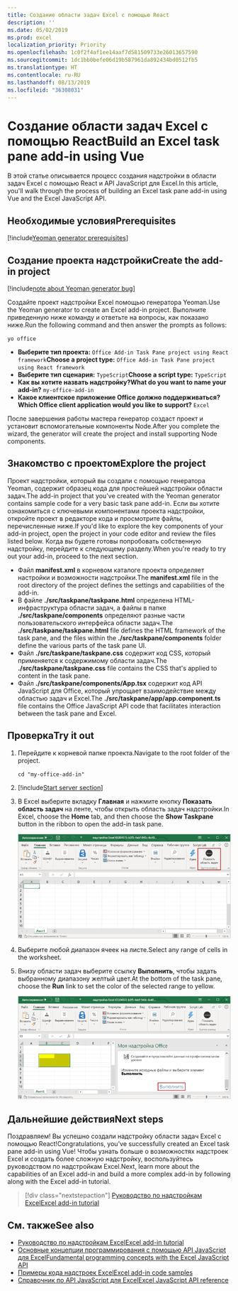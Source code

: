 ```yaml
---
title: Создание области задач Excel с помощью React
description: ''
ms.date: 05/02/2019
ms.prod: excel
localization_priority: Priority
ms.openlocfilehash: 1c0f2f4af1ee14aaf7d581509733e26013657590
ms.sourcegitcommit: 1dc1bb0befe06d19b587961da892434bd0512fb5
ms.translationtype: HT
ms.contentlocale: ru-RU
ms.lasthandoff: 08/13/2019
ms.locfileid: "36308031"
---
```

# <a name="build-an-excel-task-pane-add-in-using-react"></a><span data-ttu-id="64589-102">Создание области задач Excel с помощью React</span><span class="sxs-lookup"><span data-stu-id="64589-102">Build an Excel task pane add-in using Vue</span></span>

<span data-ttu-id="64589-103">В этой статье описывается процесс создания надстройки в области задач Excel с помощью React и API JavaScript для Excel.</span><span class="sxs-lookup"><span data-stu-id="64589-103">In this article, you'll walk through the process of building an Excel task pane add-in using Vue and the Excel JavaScript API.</span></span>

## <a name="prerequisites"></a><span data-ttu-id="64589-104">Необходимые условия</span><span class="sxs-lookup"><span data-stu-id="64589-104">Prerequisites</span></span>

[!include[Yeoman generator prerequisites](../includes/quickstart-yo-prerequisites.md)]

## <a name="create-the-add-in-project"></a><span data-ttu-id="64589-105">Создание проекта надстройки</span><span class="sxs-lookup"><span data-stu-id="64589-105">Create the add-in project</span></span>

[!include[note about Yeoman generator bug](../includes/note-yeoman-generator-bug-201908.md)]

<span data-ttu-id="64589-106">Создайте проект надстройки Excel помощью генератора Yeoman.</span><span class="sxs-lookup"><span data-stu-id="64589-106">Use the Yeoman generator to create an Excel add-in project.</span></span> <span data-ttu-id="64589-107">Выполните приведенную ниже команду и ответьте на вопросы, как показано ниже.</span><span class="sxs-lookup"><span data-stu-id="64589-107">Run the following command and then answer the prompts as follows:</span></span>

```command&nbsp;line
yo office
```

- <span data-ttu-id="64589-108">**Выберите тип проекта:** `Office Add-in Task Pane project using React framework`</span><span class="sxs-lookup"><span data-stu-id="64589-108">**Choose a project type:** `Office Add-in Task Pane project using React framework`</span></span>
- <span data-ttu-id="64589-109">**Выберите тип сценария:** `TypeScript`</span><span class="sxs-lookup"><span data-stu-id="64589-109">**Choose a script type:** `TypeScript`</span></span>
- <span data-ttu-id="64589-110">**Как вы хотите назвать надстройку?**</span><span class="sxs-lookup"><span data-stu-id="64589-110">**What do you want to name your add-in?**</span></span> `my-office-add-in`
- <span data-ttu-id="64589-111">**Какое клиентское приложение Office должно поддерживаться?**</span><span class="sxs-lookup"><span data-stu-id="64589-111">**Which Office client application would you like to support?**</span></span> `Excel`

<span data-ttu-id="64589-112">После завершения работы мастера генератор создаст проект и установит вспомогательные компоненты Node.</span><span class="sxs-lookup"><span data-stu-id="64589-112">After you complete the wizard, the generator will create the project and install supporting Node components.</span></span>

## <a name="explore-the-project"></a><span data-ttu-id="64589-113">Знакомство с проектом</span><span class="sxs-lookup"><span data-stu-id="64589-113">Explore the project</span></span>

<span data-ttu-id="64589-114">Проект надстройки, который вы создали с помощью генератора Yeoman, содержит образец кода для простейшей надстройки области задач.</span><span class="sxs-lookup"><span data-stu-id="64589-114">The add-in project that you've created with the Yeoman generator contains sample code for a very basic task pane add-in.</span></span> <span data-ttu-id="64589-115">Если вы хотите ознакомиться с ключевыми компонентами проекта надстройки, откройте проект в редакторе кода и просмотрите файлы, перечисленные ниже.</span><span class="sxs-lookup"><span data-stu-id="64589-115">If you'd like to explore the key components of your add-in project, open the project in your code editor and review the files listed below.</span></span> <span data-ttu-id="64589-116">Когда вы будете готовы попробовать собственную надстройку, перейдите к следующему разделу.</span><span class="sxs-lookup"><span data-stu-id="64589-116">When you're ready to try out your add-in, proceed to the next section.</span></span>

- <span data-ttu-id="64589-117">Файл **manifest.xml** в корневом каталоге проекта определяет настройки и возможности надстройки.</span><span class="sxs-lookup"><span data-stu-id="64589-117">The **manifest.xml** file in the root directory of the project defines the settings and capabilities of the add-in.</span></span>
- <span data-ttu-id="64589-118">В файле **./src/taskpane/taskpane.html** определена HTML-инфраструктура области задач, а файлы в папке **./src/taskpane/components** определяют разные части пользовательского интерфейса области задач.</span><span class="sxs-lookup"><span data-stu-id="64589-118">The **./src/taskpane/taskpane.html** file defines the HTML framework of the task pane, and the files within the **./src/taskpane/components** folder define the various parts of the task pane UI.</span></span>
- <span data-ttu-id="64589-119">Файл **./src/taskpane/taskpane.css** содержит код CSS, который применяется к содержимому области задач.</span><span class="sxs-lookup"><span data-stu-id="64589-119">The **./src/taskpane/taskpane.css** file contains the CSS that's applied to content in the task pane.</span></span>
- <span data-ttu-id="64589-120">Файл **./src/taskpane/components/App.tsx** содержит код API JavaScript для Office, который упрощает взаимодействие между областью задач и Excel.</span><span class="sxs-lookup"><span data-stu-id="64589-120">The **./src/taskpane/app/app.component.ts** file contains the Office JavaScript API code that facilitates interaction between the task pane and Excel.</span></span>

## <a name="try-it-out"></a><span data-ttu-id="64589-121">Проверка</span><span class="sxs-lookup"><span data-stu-id="64589-121">Try it out</span></span>

1. <span data-ttu-id="64589-122">Перейдите к корневой папке проекта.</span><span class="sxs-lookup"><span data-stu-id="64589-122">Navigate to the root folder of the project.</span></span>

    ```command&nbsp;line
    cd "my-office-add-in"
    ```

2. [!include[Start server section](../includes/quickstart-yo-start-server-excel.md)] 

3. <span data-ttu-id="64589-123">В Excel выберите вкладку **Главная** и нажмите кнопку **Показать область задач** на ленте, чтобы открыть область задач надстройки.</span><span class="sxs-lookup"><span data-stu-id="64589-123">In Excel, choose the **Home** tab, and then choose the **Show Taskpane** button in the ribbon to open the add-in task pane.</span></span>

    ![Кнопка надстройки Excel](../images/excel-quickstart-addin-3b.png)

4. <span data-ttu-id="64589-125">Выберите любой диапазон ячеек на листе.</span><span class="sxs-lookup"><span data-stu-id="64589-125">Select any range of cells in the worksheet.</span></span>

5. <span data-ttu-id="64589-126">Внизу области задач выберите ссылку **Выполнить**, чтобы задать выбранному диапазону желтый цвет.</span><span class="sxs-lookup"><span data-stu-id="64589-126">At the bottom of the task pane, choose the **Run** link to set the color of the selected range to yellow.</span></span>

    ![Надстройка Excel](../images/excel-quickstart-addin-3c.png)

## <a name="next-steps"></a><span data-ttu-id="64589-128">Дальнейшие действия</span><span class="sxs-lookup"><span data-stu-id="64589-128">Next steps</span></span>

<span data-ttu-id="64589-129">Поздравляем! Вы успешно создали надстройку области задач Excel с помощью React!</span><span class="sxs-lookup"><span data-stu-id="64589-129">Congratulations, you've successfully created an Excel task pane add-in using Vue!</span></span> <span data-ttu-id="64589-130">Чтобы узнать больше о возможностях надстроек Excel и создать более сложную надстройку, воспользуйтесь руководством по надстройкам Excel.</span><span class="sxs-lookup"><span data-stu-id="64589-130">Next, learn more about the capabilities of an Excel add-in and build a more complex add-in by following along with the Excel add-in tutorial.</span></span>

> [!div class="nextstepaction"]
> [<span data-ttu-id="64589-131">Руководство по надстройкам Excel</span><span class="sxs-lookup"><span data-stu-id="64589-131">Excel add-in tutorial</span></span>](../tutorials/excel-tutorial.md)

## <a name="see-also"></a><span data-ttu-id="64589-132">См. также</span><span class="sxs-lookup"><span data-stu-id="64589-132">See also</span></span>

* [<span data-ttu-id="64589-133">Руководство по надстройкам Excel</span><span class="sxs-lookup"><span data-stu-id="64589-133">Excel add-in tutorial</span></span>](../tutorials/excel-tutorial-create-table.md)
* [<span data-ttu-id="64589-134">Основные концепции программирования с помощью API JavaScript для Excel</span><span class="sxs-lookup"><span data-stu-id="64589-134">Fundamental programming concepts with the Excel JavaScript API</span></span>](../excel/excel-add-ins-core-concepts.md)
* [<span data-ttu-id="64589-135">Примеры кода надстроек Excel</span><span class="sxs-lookup"><span data-stu-id="64589-135">Excel add-in code samples</span></span>](https://developer.microsoft.com/office/gallery/?filterBy=Samples,Excel)
* [<span data-ttu-id="64589-136">Справочник по API JavaScript для Excel</span><span class="sxs-lookup"><span data-stu-id="64589-136">Excel JavaScript API reference</span></span>](/office/dev/add-ins/reference/overview/excel-add-ins-reference-overview)
